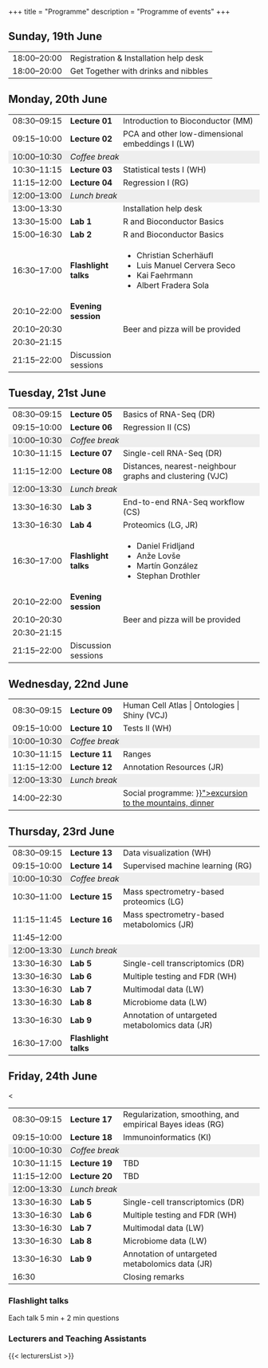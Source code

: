 +++
title = "Programme"
description = "Programme of events"
+++

<div class="row">
<div class="col-sm-offset-1 col-sm-10">
				
## Sunday, 19th June

<table class="programme">
	<tbody>
		<tr>
			<td width="100ex">18:00–20:00</td>
			<td>Registration &amp; Installation help desk</td>
		</tr>
		<tr>
			<td>18:00–20:00</td>
			<td>Get Together with drinks and nibbles</td>
		</tr>
	</tbody>
</table>
<h2>Monday, 20th June</h2>
<table class="programme" width="850px">
	<tbody>
		<tr>
			<td width="100ex">08:30–09:15</td>
			<td width="90ex"><strong>Lecture 01</strong></td>
			<td>Introduction to Bioconductor (MM)</td>
		</tr>
		<tr>
			<td>09:15–10:00</td>
			<td><strong>Lecture 02</strong></td>
			<td>PCA and other low-dimensional embeddings I (LW)</td>
		</tr>
		<tr bgcolor="#eeeeee">
			<td>10:00–10:30</td>
			<td colspan="2"><em>Coffee break</em></td>
		</tr>
		<tr>
			<td>10:30–11:15</td>
			<td><strong>Lecture 03</strong></td>
			<td>Statistical tests I (WH)</td>
		</tr>
		<tr>
			<td>11:15–12:00</td>
			<td><strong>Lecture 04</strong></td>
			<td>Regression I (RG)</td>
		</tr>
		<tr bgcolor="#eeeeee">
			<td>12:00–13:00</td>
			<td colspan="2"><em>Lunch break</em></td>
		</tr>
		<tr>
			<td>13:00–13:30</td>
			<td>&nbsp;</td>
			<td>Installation help desk</td>
		</tr>
		<tr>
			<td>13:30–15:00</td>
			<td><strong>Lab 1</strong></td>
			<td>R and Bioconductor Basics</td>
		</tr>
		<tr>
			<td>15:00–16:30</td>
			<td><strong>Lab 2</strong></td>
			<td>R and Bioconductor Basics</td>
		</tr>
		<tr>
			<td>16:30–17:00</td>
			<td><strong>Flashlight talks</strong></td>
			<td>
				<ul>
					<li>Christian Scherhäufl</li>
					<li>Luis Manuel Cervera Seco</li>
					<li>Kai Faehrmann</li>
					<li>Albert Fradera Sola</li>
				</ul>
			</td>
		</tr>
		<tr>
			<td>20:10–22:00</td>
			<td><strong>Evening session</strong></td>
			<td>&nbsp;</td>
		</tr>
		<tr>
			<td>20:10–20:30</td>
			<td>&nbsp;</td>
			<td>Beer and pizza will be provided</td>
		</tr>
		<tr>
			<td>20:30–21:15</td>
			<td>&nbsp;</td>
			<td><ul>
			</ul></td>
		</tr>
		<tr>
			<td>21:15–22:00</td>
			<td>Discussion sessions</td>
			<td><ul>
			</ul></td>
		</tr>
	</tbody>
</table>

## Tuesday, 21st June

<table class="programme" width="850px">
	<tbody>
		<tr>
			<td width="100ex">08:30–09:15</td>
			<td width="90ex"><strong>Lecture 05</strong></td>
			<td>Basics of RNA-Seq (DR)</td>
		</tr>
		<tr>
			<td>09:15–10:00</td>
			<td><strong>Lecture 06</strong></td>
			<td>Regression II (CS)</td>
		</tr>
		<tr bgcolor="#eeeeee">
			<td>10:00–10:30</td>
			<td colspan="2"><em>Coffee break</em></td>
		</tr>
		<tr>
			<td>10:30–11:15</td>
			<td><strong>Lecture 07</strong></td>
			<td>Single-cell RNA-Seq (DR)</td>
		</tr>
		<tr>
			<td>11:15–12:00</td>
			<td><strong>Lecture 08</strong></td>
			<td>Distances, nearest-neighbour graphs and clustering (VJC)</td>
		</tr>
		<tr bgcolor="#eeeeee">
			<td>12:00–13:30</td>
			<td colspan="2"><em>Lunch break</em></td>
		</tr>
		<tr>
			<td>13:30–16:30</td>
			<td><strong>Lab 3</strong></td>
			<td>End-to-end RNA-Seq workflow (CS)</td>
		</tr>
		<tr>
			<td>13:30–16:30</td>
			<td><strong>Lab 4</strong></td>
			<td>Proteomics (LG, JR)</td>
		</tr>
		<tr>
			<td>16:30–17:00</td>
			<td><strong>Flashlight talks</strong></td>
			<td>
				<ul>
					<li>Daniel Fridljand</li>
					<li>Anže Lovše</li>
					<li>Martín González</li>
					<li>Stephan Drothler</li>
				</ul>
			</td>
		</tr>
		<tr>
			<td>20:10–22:00</td>
			<td><strong>Evening session</strong></td>
			<td>&nbsp;</td>
		</tr>
		<tr>
			<td>20:10–20:30</td>
			<td>&nbsp;</td>
			<td>Beer and pizza will be provided</td>
		</tr>
		<tr>
			<td>20:30–21:15</td>
			<td>&nbsp;</td>
			<td>
				<ul>
				</ul>
			</td>
		</tr>
		<tr>
			<td>21:15–22:00</td>
			<td>Discussion sessions</td>
			<td><ul>
			</ul></td>
		</tr>
	</tbody>
</table>

<h2>Wednesday, 22nd June</h2>
<table class="programme">
	<tbody>
		<tr>
			<td width="100ex">08:30–09:15</td>
			<td width="90ex"><strong>Lecture 09</strong></td>
			<td>Human Cell Atlas | Ontologies | Shiny (VCJ)</td>
		</tr>
		<tr>
			<td>09:15–10:00</td>
			<td><strong>Lecture 10</strong></td>
			<td>Tests II (WH)</td>
		</tr>
		<tr bgcolor="#eeeeee">
			<td>10:00–10:30</td>
			<td colspan="2"><em>Coffee break</em></td>
		</tr>
		<tr>
			<td>10:30–11:15</td>
			<td><strong>Lecture 11</strong></td>
			<td>Ranges</td>
		</tr>
		<tr>
			<td>11:15–12:00</td>
			<td><strong>Lecture 12</strong></td>
			<td>Annotation Resources (JR)</td>
		</tr>
		<tr bgcolor="#eeeeee">
			<td>12:00–13:30</td>
			<td colspan="2"><em>Lunch break</em></td>
		</tr>
		<tr>
			<td>14:00–22:30</td>
			<td>&nbsp;</td>
			<td>Social programme: <a href="{{< relref "about.md#social" >}}">excursion to the mountains, dinner</a></td>
		</tr>
	</tbody>
</table>

## Thursday, 23rd June

<table class="programme">
	<tbody>
		<tr>
			<td width="100ex">08:30–09:15</td>
			<td width="90ex"><strong>Lecture 13</strong></td>
			<td>Data visualization (WH)</td>
		</tr>
		<tr>
			<td>09:15–10:00</td>
			<td><strong>Lecture 14</strong></td>
			<td>Supervised machine learning (RG)</td>
		</tr>
		<tr bgcolor="#eeeeee">
			<td>10:00–10:30</td>
			<td colspan="2"><em>Coffee break</em></td>
		</tr>
		<tr>
			<td>10:30–11:00</td>
			<td><strong>Lecture 15</strong></td>
			<td>Mass spectrometry-based proteomics (LG)</td>
		</tr>
		<tr>
			<td>11:15–11:45</td>
			<td><strong>Lecture 16</strong></td>
			<td>Mass spectrometry-based metabolomics (JR)</td>
		</tr>
		<tr>
			<td>11:45–12:00</td>
			<td>&nbsp;</td>
			<td></td>
		</tr>
		<tr bgcolor="#eeeeee">
			<td>12:00–13:30</td>
			<td colspan="2"><em>Lunch break</em></td>
		</tr>
		<tr>
			<td>13:30–16:30</td>
			<td><strong>Lab 5</strong></td>
			<td>Single-cell transcriptomics (DR)</td>
		</tr>
		<tr>
			<td>13:30–16:30</td>
			<td><strong>Lab 6</strong></td>
			<td>Multiple testing and FDR (WH)</td>
		</tr>
		<tr>
			<td>13:30–16:30</td>
			<td><strong>Lab 7</strong></td>
			<td>Multimodal data (LW)</td>
		</tr>
		<tr>
			<td>13:30–16:30</td>
			<td><strong>Lab 8</strong></td>
			<td>Microbiome data (LW)</td>
		</tr>
		<tr>
			<td>13:30–16:30</td>
			<td><strong>Lab 9</strong></td>
			<td>Annotation of untargeted metabolomics data (JR)</td>
		</tr>
		<tr>
			<td>16:30–17:00</td>
			<td><strong>Flashlight talks</strong></td>
			<td>
				<ul>
				</ul>
			</td>
		</tr>
	</tbody>
</table>

## Friday, 24th June

<table class="programme">
	<tbody>
		<tr>
			<td width="100ex">08:30–09:15</td>
			<td width="90ex"><strong>Lecture 17</strong></td>
			<td>Regularization, smoothing, and empirical Bayes ideas (RG)</td>
		</tr>
		<tr>
			<td>09:15–10:00</td>
			<td><strong>Lecture 18</strong></td>
			<td>Immunoinformatics (KI)</td>
		</tr>
		<tr bgcolor="#eeeeee">
			<td>10:00–10:30</td>
			<td colspan="2"><em>Coffee break</em></td>
		</tr>
		<tr>
			<td>10:30–11:15</td>
			<td><strong>Lecture 19</strong></td>
			<td>TBD</td>
		</tr>
		<tr>
			<td>11:15–12:00</td>
			<td><strong>Lecture 20</strong></td>
			<td>TBD</td>
		</tr>
		<tr bgcolor="#eeeeee">
			<td>12:00–13:30</td>
			<td colspan="2"><em>Lunch break</em></td>
		</tr>
		<<tr>
			<td>13:30–16:30</td>
			<td><strong>Lab 5</strong></td>
			<td>Single-cell transcriptomics (DR)</td>
		</tr>
		<tr>
			<td>13:30–16:30</td>
			<td><strong>Lab 6</strong></td>
			<td>Multiple testing and FDR (WH)</td>
		</tr>
		<tr>
			<td>13:30–16:30</td>
			<td><strong>Lab 7</strong></td>
			<td>Multimodal data (LW)</td>
		</tr>
		<tr>
			<td>13:30–16:30</td>
			<td><strong>Lab 8</strong></td>
			<td>Microbiome data (LW)</td>
		</tr>
		<tr>
			<td>13:30–16:30</td>
			<td><strong>Lab 9</strong></td>
			<td>Annotation of untargeted metabolomics data (JR)</td>
		</tr>
		<tr>
			<td>16:30</td>
			<td>&nbsp;</td>
			<td>Closing remarks</td>
		</tr>
	</tbody>
</table>

### Flashlight talks

Each talk 5 min + 2 min questions

### Lecturers and Teaching Assistants

{{< lecturersList >}}

</div>
</div>
